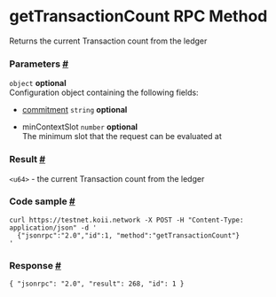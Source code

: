 # getTransactionCount RPC Method 


Returns the current Transaction count from the ledger

### Parameters [#](#parameters)

`object` **optional**  
Configuration object containing the following fields:

- [commitment](/develop/rpcapi/intro#configuring-state-commitment) `string` **optional**

- minContextSlot `number` **optional**  
The minimum slot that the request can be evaluated at  

### Result [#](#result)

`<u64>` - the current Transaction count from the ledger

### Code sample [#](#code-sample)

```
curl https://testnet.koii.network -X POST -H "Content-Type: application/json" -d '
  {"jsonrpc":"2.0","id":1, "method":"getTransactionCount"}
'
```


### Response [#](#response)

```
{ "jsonrpc": "2.0", "result": 268, "id": 1 }
```
